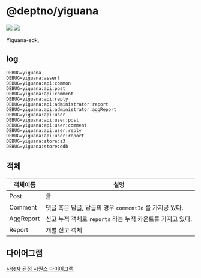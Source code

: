 # @deptno/yiguana

![](https://github.com/deptno/yiguana/workflows/pr/badge.svg)
![](https://github.com/deptno/yiguana/workflows/master/badge.svg)

Yiguana-sdk,

## log
```shell script
DEBUG=yiguana
DEBUG=yiguana:assert
DEBUG=yiguana:api:common
DEBUG=yiguana:api:post
DEBUG=yiguana:api:comment
DEBUG=yiguana:api:reply
DEBUG=yiguana:api:administrator:report
DEBUG=yiguana:api:administrator:aggReport
DEBUG=yiguana:api:user
DEBUG=yiguana:api:user:post
DEBUG=yiguana:api:user:comment
DEBUG=yiguana:api:user:reply
DEBUG=yiguana:api:user:report
DEBUG=yiguana:store:s3
DEBUG=yiguana:store:ddb
```

## 객체
| 객체이름 | 설명 |
| --- | --- |
| Post | 글 |
| Comment | 댓글 혹은 답글, 답글의 경우 `commentId` 를 가지공 있다. |
| AggReport | 신고 누적 객체로 `reports` 라는 누적 카운트를 가지고 있다. |
| Report | 개별 신고 객체 |

## 다이어그램
[사용자 관점 시퀀스 다이어그램](asset/puml/sequence-diagram.puml)



